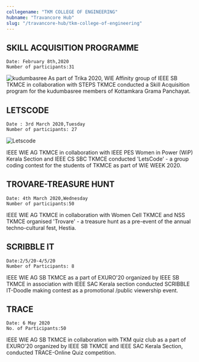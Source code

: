 ```yaml
---
collegename: "TKM COLLEGE OF ENGINEERING"
hubname: "Travancore Hub"
slug: "/travancore-hub/tkm-college-of-engineering"
---
```


## SKILL ACQUISITION PROGRAMME

```Date: February 8th,2020```<br />
```Number of participants:31```

![kudumbasree](/travancore/kudumbasree3.jpg)
As part of Trika 2020, WIE Affinity group of IEEE SB TKMCE in collaboration with STEPS TKMCE conducted a Skill Acquisition program for the kudumbasree members of Kottamkara Grama Panchayat.  

## LETSCODE

```Date : 3rd March 2020,Tuesday```<br />
```Number of participants: 27```

![Letscode](/travancore/letscode.png)

IEEE WIE AG TKMCE in collaboration with IEEE PES Women in Power (WiP) Kerala Section and IEEE CS SBC TKMCE conducted 'LetsCode' - a group coding contest for the students of TKMCE as part of WIE WEEK 2020. 
 

## TROVARE-TREASURE HUNT

```Date: 4th March 2020,Wednesday```<br />
```Number of participants:50```

IEEE WIE AG TKMCE in collaboration with Women Cell TKMCE and NSS TKMCE organised 'Trovare' - a treasure hunt as a pre-event of the annual techno-cultural fest, Hestia.

## SCRIBBLE IT

```Date:2/5/20-4/5/20```<br />
```Number of Participants: 8```

IEEE WIE AG SB TKMCE as a part of EXURO'20 organized by IEEE SB TKMCE in association with IEEE SAC Kerala section conducted SCRIBBLE IT-Doodle making contest as a promotional /public viewership event.

## TRACE 

```Date: 6 May 2020```<br />
```No. of Participants:50```

IEEE WIE AG SB TKMCE in collaboration with TKM quiz club as a part of EXURO'20 organized by IEEE SB TKMCE and IEEE SAC Kerala Section, conducted TRACE-Online Quiz competition.